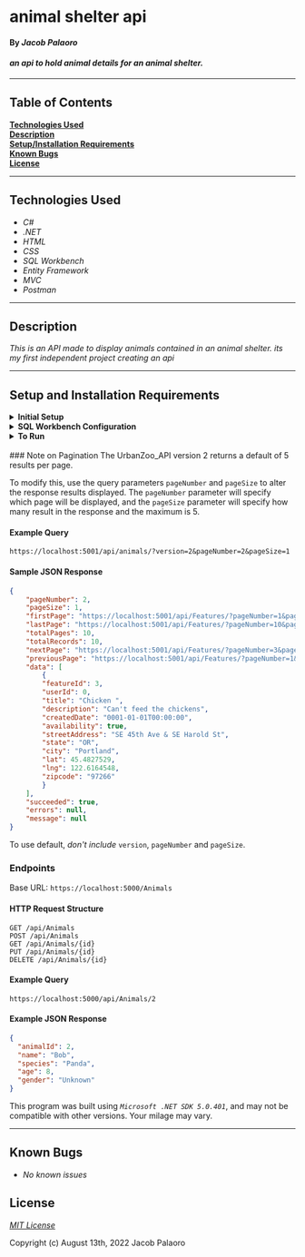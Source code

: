 # animal shelter api

#### By _**Jacob Palaoro**_  

#### _an api to hold animal details for an animal shelter._  

---

## Table of Contents

**[Technologies Used](#technologies-used)  
[Description](#description)  
[Setup/Installation Requirements](#setup-and-installation-requirements)  
[Known Bugs](#known-bugs)  
[License](#license)**

---

## Technologies Used

* _C#_
* _.NET_
* _HTML_
* _CSS_
* _SQL Workbench_
* _Entity Framework_
* _MVC_
* _Postman_

---
## Description

_This is an API made to display animals contained in an animal shelter. its my first independent project creating an api_

---
## Setup and Installation Requirements

<details>
<summary><strong>Initial Setup</strong></summary>
<ol>
<li>Copy the git repository url
<li>Open a shell program and navigate to your desktop.
<li>Clone the repository for this project using the "git clone" command and including the copied URL.
<li>While still in the shell program, navigate to the root directory of the newly created file named "treat.Solution".
<li>From the root directory, navigate to the "AnimalShelter" directory.

<br>
</details>

<details>
<summary><strong>SQL Workbench Configuration</strong></summary>
<ol>
<li>Create an appsetting.json file in the "AnimalShelter" directory of the project*  
   <pre>AnimalShelterAPI.Solution
   └── AnimalShelter
    └── appsetting.json</pre>
<li> Insert the following code** : <br>

<pre>{
  "ConnectionStrings": {
    "DefaultConnection": "Server=localhost;Port=3306;database=jacob_palaoro;uid=root;pwd=[YOUR-PASSWORD-HERE];"
  }
}</pre>
<small>*note: you must include your password in the code block section labeled "YOUR-PASSWORD-HERE".</small><br>
<small>**note: if you plan to push this cloned project to a public-facing repository, remember to add the appsettings.json file to your .gitignore before doing so.</small>
 project.<br><br>
How to Import a Database:
<ol> 
  <li>Open your terminal 
  <li>Move to AnimalShelter folder in the project
  <li>run dotnet ef migrations add Initial
  <li> dotnet ef database update
  
</details>

<details>
<summary><strong>To Run</strong></summary>
Navigate to:  
   <pre>AnimalShelterAPI.Solution
   └── <strong>AnimalShelter</strong></pre>

Run ```$ dotnet restore``` in the console.<br>
Run ```$ dotnet run``` in the console
The endpoints for this app can be reached through a web browser or an API platform like Postman.

After launching the app, as described below, navigate to http://localhost:5000/api/Animals/ in your browser or send the URL as a GET request in Postman to receive a list of all animals currently in the shelter.


</details>
<br>
### Note on Pagination
The UrbanZoo_API version 2 returns a default of 5 results per page.

To modify this, use the query parameters `pageNumber` and `pageSize` to alter the response results displayed. The `pageNumber` parameter will specify which page will be displayed, and the `pageSize` parameter will specify how many result in the response and the maximum is 5.

#### Example Query
```
https://localhost:5001/api/animals/?version=2&pageNumber=2&pageSize=1
```

#### Sample JSON Response
```json
{
    "pageNumber": 2,
    "pageSize": 1,
    "firstPage": "https://localhost:5001/api/Features/?pageNumber=1&pageSize=1",
    "lastPage": "https://localhost:5001/api/Features/?pageNumber=10&pageSize=1",
    "totalPages": 10,
    "totalRecords": 10,
    "nextPage": "https://localhost:5001/api/Features/?pageNumber=3&pageSize=1",
    "previousPage": "https://localhost:5001/api/Features/?pageNumber=1&pageSize=1",
    "data": [
        {
        "featureId": 3,
        "userId": 0,
        "title": "Chicken ",
        "description": "Can't feed the chickens",
        "createdDate": "0001-01-01T00:00:00",
        "availability": true,
        "streetAddress": "SE 45th Ave & SE Harold St",
        "state": "OR",
        "city": "Portland",
        "lat": 45.4827529,
        "lng": 122.6164548,
        "zipcode": "97266"
        }
    ],
    "succeeded": true,
    "errors": null,
    "message": null
}
```

To use default, _don't include_ `version`, `pageNumber` and `pageSize`.

### Endpoints

Base URL: `https://localhost:5000/Animals`

#### HTTP Request Structure

```Shell
GET /api/Animals
POST /api/Animals
GET /api/Animals/{id}
PUT /api/Animals/{id}
DELETE /api/Animals/{id}
```

#### Example Query

```Shell
https://localhost:5000/api/Animals/2
```

#### Example JSON Response

```JSON
{
  "animalId": 2,
  "name": "Bob",
  "species": "Panda",
  "age": 8,
  "gender": "Unknown"
}
```


This program was built using *`Microsoft .NET SDK 5.0.401`*, and may not be compatible with other versions. Your milage may vary.

---
## Known Bugs

* _No known issues_

## License

_[MIT License](license)_

Copyright (c) August 13th, 2022 Jacob Palaoro